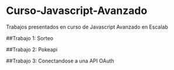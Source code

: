 # Curso-Javascript-Avanzado
 Trabajos presentados en curso de Javascript Avanzado en Escalab
 
##Trabajo 1: Sorteo

##Trabajo 2: Pokeapi

##Trabajo 3: Conectandose a una API OAuth
